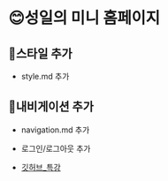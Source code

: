 # 😊성일의 미니 홈페이지

## 🎈스타일 추가
- style.md 추가

## 🎪내비게이션 추가
- navigation.md 추가
- 로그인/로그아웃 추가

- [깃허브_특강](https://bit.ly/git-0305)